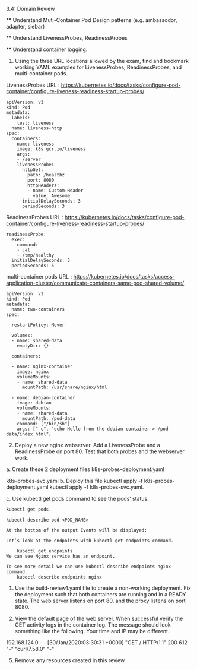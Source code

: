 3.4: Domain Review

** Understand Muti-Container Pod Design patterns (e.g. ambassodor, adapter, siebar)

** Understand LivenessProbes, ReadinessProbes

** Understand container logging.

1. Using the three URL locations allowed by the exam, find and bookmark working YAML examples for LivenessProbes, ReadinessProbes, and multi-container pods.

LivenessProbes URL : <https://kubernetes.io/docs/tasks/configure-pod-container/configure-liveness-readiness-startup-probes/>

```
apiVersion: v1
kind: Pod
metadata:
  labels:
    test: liveness
  name: liveness-http
spec:
  containers:
  - name: liveness
    image: k8s.gcr.io/liveness
    args:
    - /server
    livenessProbe:
      httpGet:
        path: /healthz
        port: 8080
        httpHeaders:
        - name: Custom-Header
          value: Awesome
      initialDelaySeconds: 3
      periodSeconds: 3

```

ReadinessProbes URL : <https://kubernetes.io/docs/tasks/configure-pod-container/configure-liveness-readiness-startup-probes/>

```
readinessProbe:
  exec:
    command:
    - cat
    - /tmp/healthy
  initialDelaySeconds: 5
  periodSeconds: 5

```

multi-container pods URL : <https://kubernetes.io/docs/tasks/access-application-cluster/communicate-containers-same-pod-shared-volume/>

```
apiVersion: v1
kind: Pod
metadata:
  name: two-containers
spec:

  restartPolicy: Never

  volumes:
  - name: shared-data
    emptyDir: {}

  containers:

  - name: nginx-container
    image: nginx
    volumeMounts:
    - name: shared-data
      mountPath: /usr/share/nginx/html

  - name: debian-container
    image: debian
    volumeMounts:
    - name: shared-data
      mountPath: /pod-data
    command: ["/bin/sh"]
    args: ["-c", "echo Hello from the debian container > /pod-data/index.html"]
```

2. Deploy a new nginx webserver. Add a LivenessProbe and a ReadinessProbe on port 80. Test that both probes and the webserver work.

a. Create these 2 deployment files
    k8s-probes-deployment.yaml

   k8s-probes-svc.yaml 
b. Deploy this file
    kubectl apply -f k8s-probes-deployment.yaml
    kubectl apply -f k8s-probes-svc.yaml.

c. Use kubectl get pods command to see the pods’ status.

    kubectl get pods

    kubectl describe pod <POD_NAME>

    At the bottom of the output Events will be displayed:

    Let’s look at the endpoints with kubectl get endpoints command.

        kubectl get endpoints
    We can see Nginx service has an endpoint.

    To see more detail we can use kubectl describe endpoints nginx command.
        kubectl describe endpoints nginx


1. Use the build-review1.yaml file to create a non-working deployment. Fix the deployment such that both containers are running and in a READY state. The web server listens on port 80, and the proxy listens on port 8080.

2. View the default page of the web server. When successful verify the GET activity logs in the container log. The message should look something like the following. Your time and IP may be different.

192.168.124.0 - - [30/Jan/2020:03:30:31 +0000] "GET / HTTP/1.1" 200 612 "-" "curl/7.58.0" "-"

5. Remove any resources created in this review.
